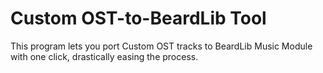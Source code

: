 # Custom OST-to-BeardLib Tool
This program lets you port Custom OST tracks to BeardLib Music Module with one click, drastically easing the process.
